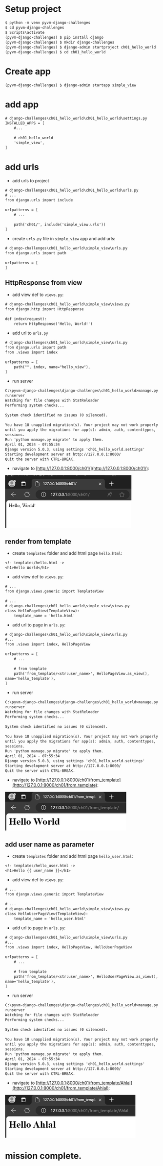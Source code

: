 # Setup project
```
$ python -m venv pyvm-django-challenges
$ cd pyvm-django-challenges
$ Scripts\activate
(pyvm-django-challenges) $ pip install django
(pyvm-django-challenges) $ mkdir django-challenges
(pyvm-django-challenges) $ django-admin startproject ch01_hello_world
(pyvm-django-challenges) $ cd ch01_hello_world
```

# Create app
```
(pyvm-django-challenges) $ django-admin startapp simple_view
```

# add app
```
# django-challenges\ch01_hello_world\ch01_hello_world\settings.py
INSTALLED_APPS = [
    #...

    # ch01_hello_world
    'simple_view',
]

```

# add urls
- add urls to project
```
# django-challenges\ch01_hello_world\ch01_hello_world\urls.py
# ...
from django.urls import include

urlpatterns = [
    # ...

    path('ch01/', include('simple_view.urls'))
]

```
- create `urls.py` file in `simple_view` app and add urls:
```
# django-challenges\ch01_hello_world\simple_view\urls.py
from django.urls import path

urlpatterns = [
]
```
## HttpResponse from view
- add view def to `views.py`:
```
# django-challenges\ch01_hello_world\simple_view\views.py
from django.http import HttpResponse

def index(request):
    return HttpResponse('Hello, World!')

```

- add url to `urls.py`
```
# django-challenges\ch01_hello_world\simple_view\urls.py
from django.urls import path
from .views import index

urlpatterns = [
    path("", index, name="hello_view"),
]
```
- run server
```
C:\pyvm-django-challenges\django-challenges\ch01_hello_world>manage.py runserver
Watching for file changes with StatReloader
Performing system checks...

System check identified no issues (0 silenced).

You have 18 unapplied migration(s). Your project may not work properly until you apply the migrations for app(s): admin, auth, contenttypes, sessions.
Run 'python manage.py migrate' to apply them.
April 01, 2024 - 07:55:34
Django version 5.0.3, using settings 'ch01_hello_world.settings'
Starting development server at http://127.0.0.1:8000/
Quit the server with CTRL-BREAK.
```
- navigate to [http://127.0.0.1:8000/ch01/](http://127.0.0.1:8000/ch01/):

![alt text](static/0001.png)

## render from template
- create `templates` folder and add html page `hello.html`:
```
<!- templates/hello.html ->
<h1>Hello World</h1>
```

- add view def to `views.py`:
```
# ...
from django.views.generic import TemplateView

# ...
# django-challenges\ch01_hello_world\simple_view\views.py
class HelloPageView(TemplateView):
    template_name = 'hello.html'
```
- add url to page in `urls.py`:
```
# django-challenges\ch01_hello_world\simple_view\urls.py
#...
from .views import index, HelloPageView

urlpatterns = [
    # ...

    # from template
    path('from_template/<str:user_name>', HelloPageView.as_view(), name='hello_template'),
]
```
- run server
```
C:\pyvm-django-challenges\django-challenges\ch01_hello_world>manage.py runserver
Watching for file changes with StatReloader
Performing system checks...

System check identified no issues (0 silenced).

You have 18 unapplied migration(s). Your project may not work properly until you apply the migrations for app(s): admin, auth, contenttypes, sessions.
Run 'python manage.py migrate' to apply them.
April 01, 2024 - 07:55:34
Django version 5.0.3, using settings 'ch01_hello_world.settings'
Starting development server at http://127.0.0.1:8000/
Quit the server with CTRL-BREAK.
```
- navigate to [http://127.0.0.1:8000/ch01/from_template](http://127.0.0.1:8000/ch01/from_template):

![!\[alt text\](image.png)](static/0002.png)

## add user name as parameter
- create `templates` folder and add html page `hello_user.html`:
```
<!- templates/hello_user.html ->
<h1>Hello {{ user_name }}</h1>
```

- add view def to `views.py`:
```
# ...
from django.views.generic import TemplateView

# ...
# django-challenges\ch01_hello_world\simple_view\views.py
class HelloUserPageView(TemplateView):
    template_name = 'hello_user.html'
```
- add url to page in `urls.py`:
```
# django-challenges\ch01_hello_world\simple_view\urls.py
#...
from .views import index, HelloPageView, HelloUserPageView

urlpatterns = [
    # ...

    # from template
    path('from_template/<str:user_name>', HelloUserPageView.as_view(), name='hello_template'),
]
```
- run server
```
C:\pyvm-django-challenges\django-challenges\ch01_hello_world>manage.py runserver
Watching for file changes with StatReloader
Performing system checks...

System check identified no issues (0 silenced).

You have 18 unapplied migration(s). Your project may not work properly until you apply the migrations for app(s): admin, auth, contenttypes, sessions.
Run 'python manage.py migrate' to apply them.
April 01, 2024 - 07:55:34
Django version 5.0.3, using settings 'ch01_hello_world.settings'
Starting development server at http://127.0.0.1:8000/
Quit the server with CTRL-BREAK.
```
- navigate to [http://127.0.0.1:8000/ch01/from_template/Ahlal](http://127.0.0.1:8000/ch01/from_template/Ahlal):

![!\[alt text\](image.png)](static/0003.png)

# mission complete.